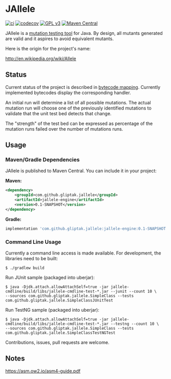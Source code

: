 JAllele
==========
[![ci](https://github.com/gliptak/JAllele/workflows/ci/badge.svg)](https://github.com/gliptak/JAllele/actions?query=branch%3Amaster)
[![codecov](https://codecov.io/gh/gliptak/JAllele/branch/master/graph/badge.svg)](https://codecov.io/gh/gliptak/JAllele)
[![GPL v3](https://img.shields.io/badge/license-GPL%20v3-blue.svg)](http://www.gnu.org/licenses/gpl.html)
[![Maven Central](https://img.shields.io/maven-central/v/com.github.gliptak.jallele/jallele-engine.svg)](https://maven-badges.herokuapp.com/maven-central/com.github.gliptak.jallele/jallele-engine)

JAllele is a [mutation testing tool](https://en.wikipedia.org/wiki/Mutation_testing) for Java. By design, all
mutants generated are valid and it aspires to avoid equivalent mutants.

Here is the origin for the project's name:

http://en.wikipedia.org/wiki/Allele

Status
--------

Current status of the project is described in [bytecode mapping](bytecodes.md). Currently implemented bytecodes
display the corresponding handler.

An initial run will determine a list of all possible mutations.
The actual mutation run will choose one of the previously identified
mutations to validate that the unit test bed detects that change.

The "strength" of the test bed can be expressed as percentage of
the mutation runs failed over the number of mutations runs.

Usage
--------

### Maven/Gradle Dependencies

JAllele is published to Maven Central. You can include it in your project:

**Maven:**
```xml
<dependency>
    <groupId>com.github.gliptak.jallele</groupId>
    <artifactId>jallele-engine</artifactId>
    <version>0.1-SNAPSHOT</version>
</dependency>
```

**Gradle:**
```groovy
implementation 'com.github.gliptak.jallele:jallele-engine:0.1-SNAPSHOT'
```

### Command Line Usage

Currently a command line access is made available.
For development, the libraries need to be built:
```
$ ./gradlew build
```
Run JUnit sample (packaged into uberjar):
```
$ java -Djdk.attach.allowAttachSelf=true -jar jallele-cmdline/build/libs/jallele-cmdline-test-*.jar --junit --count 10 \
--sources com.github.gliptak.jallele.SimpleClass --tests com.github.gliptak.jallele.SimpleClassJUnitTest
```

Run TestNG sample (packaged into uberjar):
```
$ java -Djdk.attach.allowAttachSelf=true -jar jallele-cmdline/build/libs/jallele-cmdline-test-*.jar --testng --count 10 \
--sources com.github.gliptak.jallele.SimpleClass --tests com.github.gliptak.jallele.SimpleClassTestNGTest
```

Contributions, issues, pull requests are welcome.

## Notes

https://asm.ow2.io/asm4-guide.pdf

